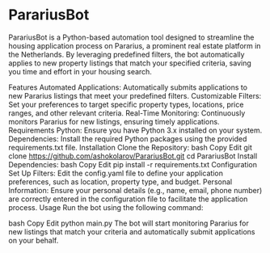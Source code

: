 # ParariusBot

ParariusBot is a Python-based automation tool designed to streamline the housing application process on Pararius, a prominent real estate platform in the Netherlands. By leveraging predefined filters, the bot automatically applies to new property listings that match your specified criteria, saving you time and effort in your housing search.

Features
Automated Applications: Automatically submits applications to new Pararius listings that meet your predefined filters.
Customizable Filters: Set your preferences to target specific property types, locations, price ranges, and other relevant criteria.
Real-Time Monitoring: Continuously monitors Pararius for new listings, ensuring timely applications.
Requirements
Python: Ensure you have Python 3.x installed on your system.
Dependencies: Install the required Python packages using the provided requirements.txt file.
Installation
Clone the Repository:
bash
Copy
Edit
git clone https://github.com/ashokolarov/ParariusBot.git
cd ParariusBot
Install Dependencies:
bash
Copy
Edit
pip install -r requirements.txt
Configuration
Set Up Filters:
Edit the config.yaml file to define your application preferences, such as location, property type, and budget.
Personal Information:
Ensure your personal details (e.g., name, email, phone number) are correctly entered in the configuration file to facilitate the application process.
Usage
Run the bot using the following command:

bash
Copy
Edit
python main.py
The bot will start monitoring Pararius for new listings that match your criteria and automatically submit applications on your behalf.
